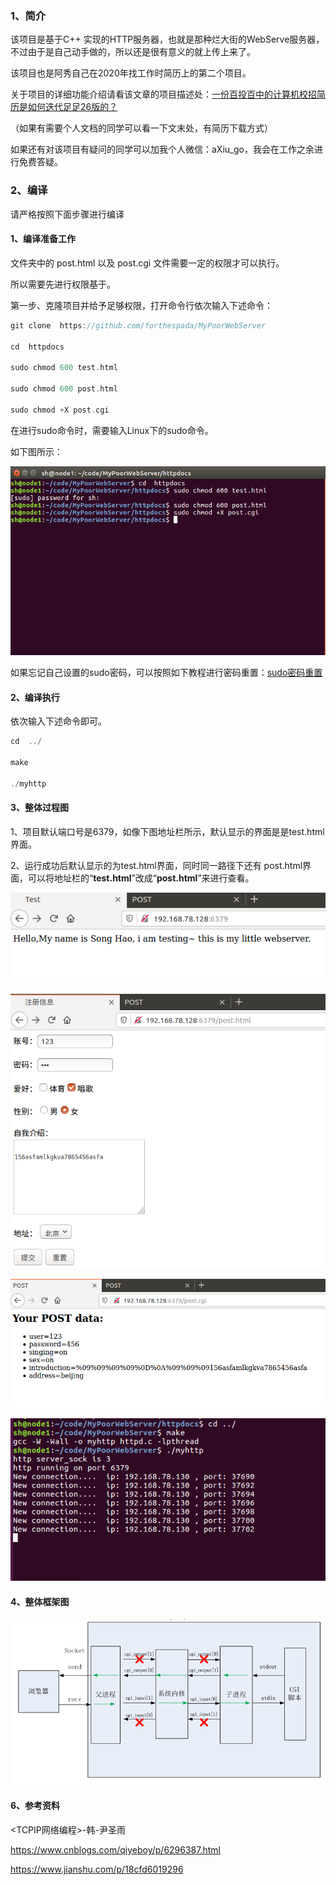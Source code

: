 ### 1、简介

该项目是基于C++ 实现的HTTP服务器，也就是那种烂大街的WebServe服务器，不过由于是自己动手做的，所以还是很有意义的就上传上来了。

该项目也是阿秀自己在2020年找工作时简历上的第二个项目。

关于项目的详细功能介绍请看该文章的项目描述处：[一份百投百中的计算机校招简历是如何迭代足足26版的？](https://mp.weixin.qq.com/s?__biz=Mzg2MDU0ODM3MA==&mid=2247484253&idx=1&sn=df7ade24514881e60a40cde578d2b3da&chksm=ce25ff20f95276364a71e649141ca4c53c97f1fc1cc913a20c67586cdf620317f978e928e2b7&scene=126&sessionid=1608343657&key=83b7fdc2e28db9650cdc10bacd0a0f097ad16beb02d6dbc1e0e4005a484887cafb0e46484f047c1977e805b3430b2ad1975ace69a7c15bf87e649d62ca22923d629791ccb42607a6796faaed8c3361146e45b35b3b1fe45833cecff96a6ccabd23a5e2787b976cc47ba6ba838af73496f0887ccdab42410c9100edc577fd1443&ascene=1&uin=MTU0MTg3NjkyOA%3D%3D&devicetype=Windows+10+x64&version=62090538&lang=zh_CN&exportkey=AR%2FnqNBKRjClxG%2FcoguEL7Y%3D&pass_ticket=%2FfKkpK2i7c7MrCBoE0fGp%2FiMhDilgMJjoVfqMtz%2Bc7zLa%2BEIbDVllJxkTqtHUO03&wx_header=0)

（如果有需要个人文档的同学可以看一下文末处，有简历下载方式）

如果还有对该项目有疑问的同学可以加我个人微信：aXiu_go，我会在工作之余进行免费答疑。

### 2、编译

请严格按照下面步骤进行编译

#### 1、编译准备工作

文件夹中的 post.html 以及 post.cgi 文件需要一定的权限才可以执行。

所以需要先进行权限基于。

第一步、克隆项目并给予足够权限，打开命令行依次输入下述命令：

~~~c
git clone  https://github.com/forthespada/MyPoorWebServer

cd  httpdocs

sudo chmod 600 test.html

sudo chmod 600 post.html

sudo chmod +X post.cgi
~~~

在进行sudo命令时，需要输入Linux下的sudo命令。

如下图所示：

![](./image/1.png)

如果忘记自己设置的sudo密码，可以按照如下教程进行密码重置：[sudo密码重置](https://blog.csdn.net/TravisPan/article/details/88682529?utm_medium=distribute.pc_aggpage_search_result.none-task-blog-2~aggregatepage~first_rank_v2~rank_aggregation-1-88682529.pc_agg_rank_aggregation&utm_term=linux%E5%BF%98%E8%AE%B0sudo%E5%AF%86%E7%A0%81&spm=1000.2123.3001.4430)

#### 2、编译执行

依次输入下述命令即可。

~~~c
cd  ../

make

./myhttp
~~~

#### 3、整体过程图



1、项目默认端口号是6379，如像下图地址栏所示，默认显示的界面是是test.html界面。

2、运行成功后默认显示的为test.html界面，同时同一路径下还有 post.html界面，可以将地址栏的“**test.html**”改成“**post.html**”来进行查看。



![](./image/2.png)

![](./image/3.png)

![](./image/4.png)

![](./image/5.png)

#### 4、整体框架图

![](./image/myhttp.png)

#### 6、参考资料

<TCPIP网络编程>-韩-尹圣雨

https://www.cnblogs.com/qiyeboy/p/6296387.html

https://www.jianshu.com/p/18cfd6019296
